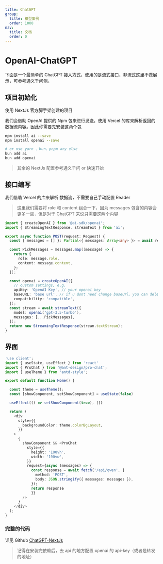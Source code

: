 ```yaml
---
title: ChatGPT
group:
  title: 模型案例
  order: 1000
nav:
  title: 文档
  order: 0
---
```


# OpenAI-ChatGPT

下面是一个最简单的 ChatGPT 接入方式，使用的是流式接口，非流式这里不做展示，可参考通义千问侧。

## 项目初始化

使用 NextJs 官方脚手架创建的项目

我们会借助 OpenAI 提供的 Npm 包来进行发送。使用 Vercel 的库来解析返回的数据流内容。因此你需要先安装这两个包

```bash
npm install ai --save
npm install openai --save

# or use yarn 、bun、pnpm any else
bun add ai
bun add openai
```

> 其余的 NextJs 配置参考通义千问 or 快速开始

## 接口编写

我们借助 Vercel 的库来解析 数据流，不需要自己手动配置 Reader

> 这里我们需要将 role 和 content 组合一下，因为 messages 包含的内容会更多一些，但是对于 ChatGPT 来说只需要这两个内容

```ts
import { createOpenAI } from '@ai-sdk/openai';
import { StreamingTextResponse, streamText } from 'ai';

export async function POST(request: Request) {
  const { messages = [] }: Partial<{ messages: Array<any> }> = await request.json();

  const PickMessages = messages.map((message) => {
    return {
      role: message.role,
      content: message.content,
    };
  });

  const openai = createOpenAI({
    // custom settings, e.g.
    apiKey: 'OpenAI Key', // your openai key
    baseURL: 'base url', // if u dont need change baseUrl，you can delete this line
    compatibility: 'compatible',
  });
  const stream = await streamText({
    model: openai('gpt-3.5-turbo'),
    messages: [...PickMessages],
  });
  return new StreamingTextResponse(stream.textStream);
}
```

## 界面

```ts
'use client';
import { useState, useEffect } from 'react'
import { ProChat } from '@ant-design/pro-chat';
import { useTheme } from 'antd-style';

export default function Home() {

  const theme = useTheme();
  const [showComponent, setShowComponent] = useState(false)

  useEffect(() => setShowComponent(true), [])

  return (
    <div
      style={{
        backgroundColor: theme.colorBgLayout,
      }}
    >
      {
        showComponent && <ProChat
          style={{
            height: '100vh',
            width: '100vw',
          }}
          request={async (messages) => {
            const response = await fetch('/api/qwen', {
              method: 'POST',
              body: JSON.stringify({ messages: messages }),
            });
            return response
            }}
        />
      }
    </div>
  );
}

```

### 完整的代码

详见 Github [ChatGPT-NextJs](https://github.com/ant-design/pro-chat/tree/main/demos/chatgpt-nextjs)

> 记得在安装完依赖后，去 api 的地方配置 openai 的 api-key（或者是转发的地址）
